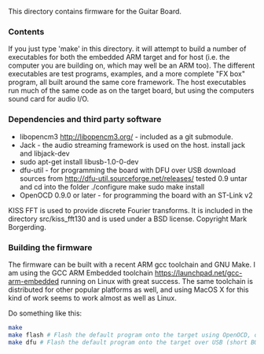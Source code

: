 This directory contains firmware for the Guitar Board.

### Contents

If you just type 'make' in this directory. it will attempt to build a number of
executables for both the embedded ARM target and for host (i.e. the computer
you are building on, which may well be an ARM too). The different executables
are test programs, examples, and a more complete "FX box" program, all built
around the same core framework. The host executables run much of the same code
as on the target board, but using the computers sound card for audio I/O.


### Dependencies and third party software

* libopencm3 <http://libopencm3.org/> - included as a git submodule.
* Jack - the audio streaming framework is used on the host.
install jack and libjack-dev
* sudo apt-get install libusb-1.0-0-dev
* dfu-util - for programming the board with DFU over USB
download sources from http://dfu-util.sourceforge.net/releases/ tested 0.9
untar and cd into the folder
./configure
make
sudo make install
* OpenOCD 0.9.0 or later - for programming the board with an ST-Link v2

KISS FFT is used to provide discrete Fourier transforms. It is included in the
directory src/kiss_fft130 and is used under a BSD license. Copyright Mark
Borgerding.


### Building the firmware

The firmware can be built with a recent ARM gcc toolchain and GNU Make. I am
using the GCC ARM Embedded toolchain <https://launchpad.net/gcc-arm-embedded>
running on Linux with great success. The same toolchain is distributed for
other popular platforms as well, and using MacOS X for this kind of work seems
to work almost as well as Linux.

Do something like this:

```sh
make
make flash # Flash the default program onto the target using OpenOCD, or
make dfu # Flash the default program onto the target over USB (short BOOT0 to VCC)
```
